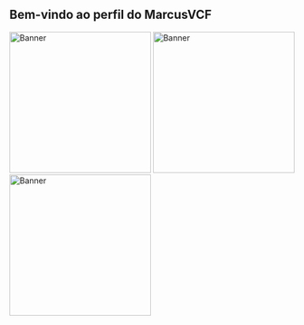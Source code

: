 ## Bem-vindo ao perfil do MarcusVCF 
<img alt="Banner" title="#Banner" style="object-fit: cover; height:250px;" src="https://pm1.aminoapps.com/7631/b77a7da9ccdb369d3dfef97b3ffbc9c0bb412b46r1-670-1191v2_hq.jpg"  />
<img alt="Banner" title="#Banner" style="object-fit: cover; height:250px;" src="https://i.pinimg.com/736x/aa/18/3e/aa183e9c7935c20f9f8219c4c5168148.jpg"  />
<img alt="Banner" title="#Banner" style="object-fit: cover; height:250px;" src="https://pm1.aminoapps.com/7631/b77a7da9ccdb369d3dfef97b3ffbc9c0bb412b46r1-670-1191v2_hq.jpg"  />
<!-- 
 <div>
   <a href="https://github.com/Marcusvcf0">
   <img height="180em" width="440" src="https://github-readme-stats.vercel.app/api?username=Marcusvcf0&show_icons=true&theme=tokyonight&include_all_commits=true&count_private=true"/>
   <img height="180em" width="440" src="https://github-readme-stats.vercel.app/api/top-langs/?username=Marcusvcf0&layout=compact&langs_count=6&theme=tokyonight"/>
</div>
<!-- 
<div style="display: inline_block"><br>
  <img align="center" alt="Js" height="30" width="40" src="https://raw.githubusercontent.com/devicons/devicon/master/icons/javascript/javascript-plain.svg">
  <img align="center" alt="HTML" height="30" width="40" src="https://raw.githubusercontent.com/devicons/devicon/master/icons/html5/html5-original.svg">
  <img align="center" alt="CSS" height="30" width="40" src="https://raw.githubusercontent.com/devicons/devicon/master/icons/css3/css3-original.svg">
</div>
 *-//-->
 <!-- 
<br>
 
### Para entrar em contato, me segue nas redes abaixo!
 
<div> 
  <!-- <a href="https://www.youtube.com/devemdobro" target="_blank"><img src="https://img.shields.io/badge/YouTube-FF0000?style=for-the-badge&logo=youtube&logoColor=white" target="_blank"></a> -->
 <!--  <a href="https://instagram.com/marcusvcf" target="_blank"><img src="https://img.shields.io/badge/-Instagram-%23E4405F?style=for-the-badge&logo=instagram&logoColor=white" target="_blank"></a>
 <!-- <a href="https://discord.gg/" target="_blank"><img src="https://img.shields.io/badge/Discord-7289DA?style=for-the-badge&logo=discord&logoColor=white" target="_blank"></a> -->
  <!-- <a href = "mailto:marcusvcysneiros@gmail.com"><img src="https://img.shields.io/badge/-Gmail-%23333?style=for-the-badge&logo=gmail&logoColor=white" target="_blank"></a>
  <a href="https://www.linkedin.com/in/marcusvcf" target="_blank"><img src="https://img.shields.io/badge/-LinkedIn-%230077B5?style=for-the-badge&logo=linkedin&logoColor=white" target="_blank"></a>
</div>

<!-- https://github.com/anuraghazra/github-readme-stats -->
<!-- 
<div align="center">
  <h1 align="center">
  <img alt="Banner" title="#Banner" style="object-fit: cover; height:250px;" src="[https://img001.prntscr.com/file/img001/J_L6Nzc1Q_W9gllIVuJ2Og.png](https://pt.quizur.com/_image?href=https%3A%2F%2Fimg.quizur.com%2Ff%2Fimg638e53222236a0.55746326.jpg%3FlastEdited%3D1670281302&w=600&h=600&f=webp)"  />
</h1>

  <a href="https://github.com/JsCodeDevlopment" target="_blank">
    <img src="https://readme-typing-svg.demolab.com?font=Fira+Code&pause=1000&color=5DC3A4&width=435&lines=Fullstack+Developer;%2B2+Years+of+Experience;1%25+Better+Every+Day" alt="Typing SVG" />
  </a>

  <div align="center">
    <a href="https://wakatime.com/@9837910b-d4e0-464a-bdc3-e5aec7bdf5a6"
      ><img
        src="https://wakatime.com/badge/user/9837910b-d4e0-464a-bdc3-e5aec7bdf5a6.svg"
        alt="Total time coded since Jan 11 2023" /></a
    ><br />
    <a href="https://wakatime.com/@Jonata"><img src="https://wakatime.com/share/@Jonata/d2f73b3e-2199-4a64-baaf-a8860d60e938.png" /></a></br>
    <a href="https://wakatime.com"
      ><img
        src="https://wakatime.com/share/@Jonata/8a3275d1-7019-4d70-aefa-818a720fae84.png"
        width="450px"
        height="320px" /></a
    ><br />
  </div>
  <div style="display: flex; align-items: center; justify-content: center">
<table>
	<tbody>
		<tr>
			<td colspan="5"><div align="center">MY CURRENT STACKS</div></td>
		</tr>
		<tr>
			<td>Tagging / Styling</td>
			<td>Languages</td>
			<td>Back-End</td>
			<td>Library / Frameworks</td>
			<td>Databases</td>
		</tr>
		<tr>
			<td>
				<img
					align="center"
					style="margin-top: 10px"
					src="https://img.shields.io/badge/HTML5-E34F26?style=for-the-badge&logo=html5&logoColor=white"
				/>
			</td>
			<td>
				<img
					align="center"
					style="margin-top: 10px"
					src="https://img.shields.io/badge/JavaScript-F7DF1E?style=for-the-badge&logo=javascript&logoColor=black"
				/>
			</td>
			<td>
				<img
					align="center"
					style="margin-top: 10px"
					src="https://img.shields.io/badge/Node.js-43853D?style=for-the-badge&logo=node.js&logoColor=white"
				/>
			</td>
			<td>
				<img
					align="center"
					style="margin-top: 10px"
					src="https://img.shields.io/badge/React-20232A?style=for-the-badge&logo=react&logoColor=61DAFB"
				/>
			</td>
			<td>
				<img
					align="center"
					style="margin-top: 10px"
					src="https://img.shields.io/badge/PostgreSQL-316192?style=for-the-badge&logo=postgresql&logoColor=white"
				/>
			</td>
		</tr>
		<tr>
			<td>
				<img
					align="center"
					style="margin-top: 10px"
					src="https://img.shields.io/badge/CSS3-1572B6?style=for-the-badge&logo=css3&logoColor=white"
				/>
			</td>
			<td>
				<img
					align="center"
					style="margin-top: 10px"
					src="https://img.shields.io/badge/TypeScript-007ACC?style=for-the-badge&logo=typescript&logoColor=white"
				/>
			</td>
			<td>
				<img
					align="center"
					style="margin-top: 10px"
					src="https://img.shields.io/badge/Prisma-3982CE?style=for-the-badge&logo=Prisma&logoColor=white"
				/>
			</td>
			<td>
				<img
					align="center"
					style="margin-top: 10px"
					src="https://img.shields.io/badge/next%20js-000000?style=for-the-badge&logo=nextdotjs&logoColor=white"
				/>
			</td>
			<td>
				<img
					align="center"
					style="margin-top: 10px"
					src="https://img.shields.io/badge/MongoDB-4EA94B?style=for-the-badge&logo=mongodb&logoColor=white"
				/>
			</td>
		</tr>
		<tr>
			<td>
				<img
					align="center"
					style="margin-top: 10px"
					src="https://img.shields.io/badge/Tailwind_CSS-38B2AC?style=for-the-badge&logo=tailwind-css&logoColor=white"
				/>
				</td>
				<td>
					<img
						align="center"
						style="margin-top: 10px"
						src="https://img.shields.io/badge/Go-00ADD8?style=for-the-badge&logo=go&logoColor=white"
					/>
			</td>
			<td>
				<img
					align="center"
					style="margin-top: 10px"
					src="https://img.shields.io/badge/typeorm-FE0803?style=for-the-badge&logo=typeorm&logoColor=white"
				/>
			</td>
			<td>
				<img
					align="center"
					style="margin-top: 10px"
					src="https://img.shields.io/badge/Swagger-85EA2D?style=for-the-badge&logo=Swagger&logoColor=white"
				/>
			</td>
			<td>
				<img
					align="center"
					style="margin-top: 10px"
					src="https://img.shields.io/badge/redis-%23DD0031.svg?&style=for-the-badge&logo=redis&logoColor=white"
				/>
			</td>
		</tr>
		<tr>
			<td>
				<img
					align="center"
					style="margin-top: 10px"
					src="https://img.shields.io/badge/styled--components-DB7093?style=for-the-badge&logo=styled-components&logoColor=white"
				/>
			</td>
			<td></td>
			<td>
				<img
					align="center"
					style="margin-top: 10px"
					src="https://img.shields.io/badge/Docker-2CA5E0?style=for-the-badge&logo=docker&logoColor=white"
				/>
			</td>
			<td>
				<img
					align="center"
					style="margin-top: 10px"
					src="https://img.shields.io/badge/rabbitmq-%23FF6600.svg?&style=for-the-badge&logo=rabbitmq&logoColor=white"
				/>
			</td>
			<td>
				<img
					align="center"
					style="margin-top: 10px"
					src="https://img.shields.io/badge/Supabase-181818?style=for-the-badge&logo=supabase&logoColor=white"
				/>
			</td>
		</tr>
		<tr>
			<td>
				<img
					align="center"
					style="margin-top: 10px"
					src="https://img.shields.io/badge/Sass-CC6699?style=for-the-badge&logo=sass&logoColor=white"
				/>
			</td>
			<td></td>
			<td>
				<img
					align="center"
					style="margin-top: 10px"
					src="https://img.shields.io/badge/nestjs-E0234E?style=for-the-badge&logo=nestjs&logoColor=white"
				/>
			</td>
			<td>
				<img
					align="center"
					style="margin-top: 10px"
					src="https://img.shields.io/badge/shadcn%2Fui-000000?style=for-the-badge&logo=shadcnui&logoColor=whitee"
				/>
			</td>
			<td>
				<img
					align="center"
					style="margin-top: 10px"
					src="https://img.shields.io/badge/MySQL-005C84?style=for-the-badge&logo=mysql&logoColor=white"
				/>
			</td>
		</tr>
		<tr>
			<td>
				<img
					align="center"
					style="margin-top: 10px"
					src="https://img.shields.io/badge/Bootstrap-563D7C?style=for-the-badge&logo=bootstrap&logoColor=white"
				/>
			</td>
			<td></td>
			<td>
				<img
					align="center"
					style="margin-top: 10px"
					src="https://img.shields.io/badge/Express%20js-000000?style=for-the-badge&logo=express&logoColor=white"
				/>
			</td>
			<td></td>
			<td>
				<img
					align="center"
					style="margin-top: 10px"
					src="https://img.shields.io/badge/Sqlite-003B57?style=for-the-badge&logo=sqlite&logoColor=white"
				/>
			</td>
		</tr>
	</tbody>
</table>
</div>
  <br />
  Contact-me:
  <div>
    <a href="https://jonatas-silva-developer.vercel.app/" target="_blank"
      ><img
        src="https://img.shields.io/badge/Portfolio-255E63?style=for-the-badge&logo=About.me&logoColor=white"
        target="_blank"
    /></a>
    <a href="https://instagram.com/jonatasilva14" target="_blank"
      ><img
        src="https://img.shields.io/badge/-Instagram-%23E4405F?style=for-the-badge&logo=instagram&logoColor=white"
        target="_blank"
    /></a>
    <a href="mailto:jonatasilva118@gmail.com"
      ><img
        src="https://img.shields.io/badge/-Gmail-%23333?style=for-the-badge&logo=gmail&logoColor=white"
        target="_blank"
    /></a>
    <a href="https://www.linkedin.com/in/jscodedevelopment/" target="_blank"
      ><img
        src="https://img.shields.io/badge/-LinkedIn-%230077B5?style=for-the-badge&logo=linkedin&logoColor=white"
        target="_blank"
    /></a>
  </div>
</div>
-->
